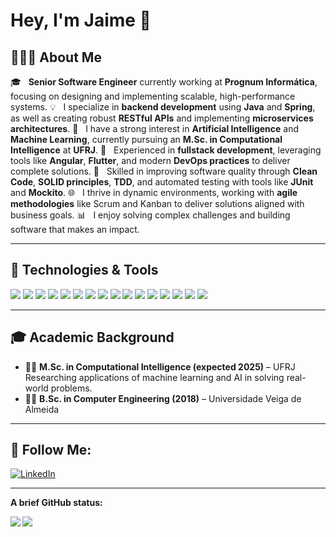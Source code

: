 # Hey, I'm Jaime 👋

## 👨🏻‍💻 About Me

🎓 &nbsp; **Senior Software Engineer** currently working at **Prognum Informática**, focusing on designing and implementing scalable, high-performance systems.
💡 &nbsp; I specialize in **backend development** using **Java** and **Spring**, as well as creating robust **RESTful APIs** and implementing **microservices architectures**.
🤖 &nbsp; I have a strong interest in **Artificial Intelligence** and **Machine Learning**, currently pursuing an **M.Sc. in Computational Intelligence** at **UFRJ**.
🚀 &nbsp; Experienced in **fullstack development**, leveraging tools like **Angular**, **Flutter**, and modern **DevOps practices** to deliver complete solutions.
💼 &nbsp; Skilled in improving software quality through **Clean Code**, **SOLID principles**, **TDD**, and automated testing with tools like **JUnit** and **Mockito**.
🌐 &nbsp; I thrive in dynamic environments, working with **agile methodologies** like Scrum and Kanban to deliver solutions aligned with business goals.
📊 &nbsp; I enjoy solving complex challenges and building software that makes an impact.

---

## 🔧 Technologies & Tools

![](https://img.shields.io/badge/Language-Java-informational?style=flat&logo=java&logoColor=white&color=blueviolet)
![](https://img.shields.io/badge/Framework-Spring_Boot-informational?style=flat&logo=spring&logoColor=white&color=blueviolet)
![](https://img.shields.io/badge/Framework-Spring_Security-informational?style=flat&logo=spring&logoColor=white&color=blueviolet)
![](https://img.shields.io/badge/Frontend-Angular-informational?style=flat&logo=angular&logoColor=white&color=blueviolet)
![](https://img.shields.io/badge/Frontend-Flutter-informational?style=flat&logo=flutter&logoColor=white&color=blueviolet)
![](https://img.shields.io/badge/Database-PostgreSQL-informational?style=flat&logo=postgresql&logoColor=white&color=blueviolet)
![](https://img.shields.io/badge/Database-MySQL-informational?style=flat&logo=mysql&logoColor=white&color=blueviolet)
![](https://img.shields.io/badge/Database-MongoDB-informational?style=flat&logo=mongodb&logoColor=white&color=blueviolet)
![](https://img.shields.io/badge/DevOps-Docker-informational?style=flat&logo=docker&logoColor=white&color=blueviolet)
![](https://img.shields.io/badge/DevOps-Jenkins-informational?style=flat&logo=jenkins&logoColor=white&color=blueviolet)
![](https://img.shields.io/badge/DevOps-Azure_DevOps-informational?style=flat&logo=microsoft-azure&logoColor=white&color=blueviolet)
![](https://img.shields.io/badge/Testing-JUnit-informational?style=flat&logo=java&logoColor=white&color=blueviolet)
![](https://img.shields.io/badge/Testing-Mockito-informational?style=flat&logo=java&logoColor=white&color=blueviolet)
![](https://img.shields.io/badge/AI-Python-informational?style=flat&logo=python&logoColor=white&color=blueviolet)
![](https://img.shields.io/badge/AI-Machine_Learning-informational?style=flat&logo=tensorflow&logoColor=white&color=blueviolet)
![](https://img.shields.io/badge/AI-Deep_Learning-informational?style=flat&logo=pytorch&logoColor=white&color=blueviolet)

---

## 🎓 Academic Background

- 🧑‍🎓 **M.Sc. in Computational Intelligence (expected 2025)** – UFRJ  
  Researching applications of machine learning and AI in solving real-world problems.
- 👨‍🎓 **B.Sc. in Computer Engineering (2018)** – Universidade Veiga de Almeida  

---

## 📡 Follow Me:

[![LinkedIn](https://img.shields.io/badge/-LINKEDIN-0077B5?style=for-the-badge&logo=linkedin&logoColor=white)](https://www.linkedin.com/in/jaimevicentejr/)

---

**A brief GitHub status:** 

<a href="https://github.com/anuraghazra/github-readme-stats">
  <img align="left" src="https://github-readme-stats.vercel.app/api/top-langs/?username=jdeveloperweb&hide=javascript,html,css&theme=onedark" />
</a>

<a href="https://github.com/anuraghazra/github-readme-stats">
  <img align="left" src="https://github-readme-stats.vercel.app/api?username=jdeveloperweb&show_icons=true&theme=onedark" />
</a>
